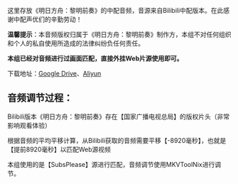 这里存放《明日方舟：黎明前奏》的中配音频，音源来自Bilibili中配版本。在此感谢中配声优们的辛勤劳动！

**温馨提示**：本音频版权归属于《明日方舟：黎明前奏》制作方，本组不对任何组织和个人的私自使用所造成的法律纠纷负任何责任。

**本组已经对音频进行过画面匹配，直接外挂Web片源使用即可。**

下载地址：[Google Drive](https://drive.google.com/drive/folders/1Azh2Z8hBcS0NdFzb0FruYtxyN7mS71v8?usp=sharing)、[Aliyun]()

## 音频调节过程：

Bilibili版本《明日方舟：黎明前奏》存在【国家广播电视总局】的版权片头（非常影响观看体验）

根据音频的平均平移计算，从Bilibili获取的音频需要平移【-8920毫秒】，也就是【提前8920毫秒】以匹配Web源视频

本组使用的是【SubsPlease】源进行匹配，音频调节使用MKVToolNix进行调节。
